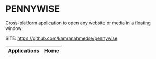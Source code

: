 # PENNYWISE

 Cross-platform application to open any website or media in a floating window 
 
 SITE: https://github.com/kamranahmedse/pennywise

 | [Applications](https://portable-linux-apps.github.io/apps.html) | [Home](https://portable-linux-apps.github.io)
 | --- | --- |

